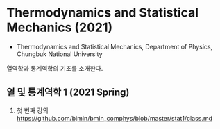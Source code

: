 # Thermodynamics and Statistical Mechanics (2021)

* Thermodynamics and Statistical Mechanics, Department of Physics, Chungbuk National University

열역학과 통계역학의 기초를 소개한다.

## 열 및 통계역학 1 (2021 Spring)
1. 첫 번째 강의 https://github.com/bjmin/bmin_comphys/blob/master/stat1/class.md

